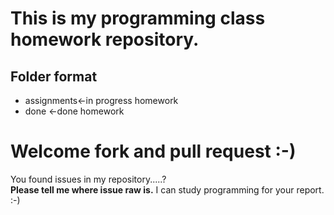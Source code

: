 # This is my programming class homework repository.

Folder format
-------------------
* assignments<-in progress homework
* done  <-done homework

# Welcome fork and pull request :-)

You found issues in my repository.....?  
__Please tell me where issue raw is.__ I can study programming for your report. :-)  
